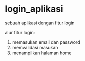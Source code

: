# login_aplikasi
sebuah aplikasi dengan fitur login

alur fitur login:
  1. memasukan email dan password
  2. memvalidasi masukan
  3. menampilkan halaman home
